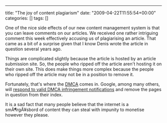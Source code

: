 ---
title: "The joy of content plagiarism"
date: "2009-04-22T11:55:54+00:00"
categories: []
tags: []

One of the nice side effects of our new content management system is that you can leave comments on our articles. We received one rather intriguing comment this week effectively accusing us of plagiarising an article. That came as a bit of a surprise given that I know Denis wrote the article in question several years ago.

Things are complicated slightly because the article is hosted by an article submission site. So, the people who ripped off the article aren't hosting it on their own site. This does make things more complex because the people who ripped off the article may not be in a position to remove it.

Fortunately, that's where the <a href="http://en.wikipedia.org/wiki/DMCA">DMCA</a> comes in. Google, among many others, will <a href="http://www.google.com/dmca.html#notification">respond to valid DMCA infringement notifications</a> and remove the pages in question from their index.

It is a sad fact that many people believe that the internet is a smÃ¶rgÃ¥sbord of content they can steal with impunity to monetise however they please.
